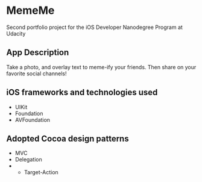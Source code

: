 # MemeMe
Second portfolio project for the iOS Developer Nanodegree Program at Udacity

## App Description
Take a photo, and overlay text to meme-ify your friends. Then share on your favorite social channels!

## iOS frameworks and technologies used
* UIKit
* Foundation
* AVFoundation

## Adopted Cocoa design patterns
* MVC
* Delegation
* * Target-Action
